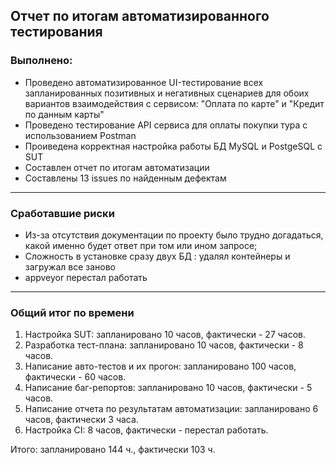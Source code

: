 ## Отчет по итогам автоматизированного тестирования
### Выполнено:
* Проведено автоматизированное UI-тестирование всех запланированных позитивных и негативных сценариев для обоих вариантов взаимодействия с сервисом: "Оплата по карте" и "Кредит по данным карты"
* Проведено тестирование API сервиса для оплаты покупки тура с использованием Postman
* Проиведена корректная настройка работы БД MySQL и PostgeSQL с SUT
* Составлен отчет по итогам автоматизации
* Составлены 13 issues по найденным дефектам
___

### Сработавшие риски
* Из-за отсутствия документации по проекту было трудно догадаться, какой именно будет ответ при том или ином запросе;
* Сложность в установке сразу двух БД : удалял контейнеры и загружал все заново
* appveyor перестал работать
___

### Общий итог по времени
1. Настройка SUT: запланировано 10 часов, фактически - 27 часов.
2. Разработка тест-плана: запланировано 10 часов, фактически - 8 часов.
3. Написание авто-тестов и их прогон: запланировано 100 часов, фактически - 60 часов.
4. Написание баг-репортов: запланировано 10 часов, фактически - 5 часов.
5. Написание отчета по результатам автоматизации: запланировано 6 часов, фактически 3 часа.
6. Настройка CI: 8 часов, фактически - перестал работать.

Итого: запланировано 144 ч., фактически 103 ч.